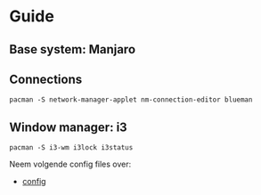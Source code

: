 # Guide

## Base system: Manjaro

## Connections

```
pacman -S network-manager-applet nm-connection-editor blueman
```

## Window manager: i3

```
pacman -S i3-wm i3lock i3status
```

Neem volgende config files over: 

- [config](./i3/config)
